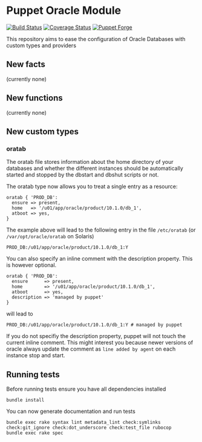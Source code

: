 # Puppet Oracle Module

[![Build Status](https://github.com/stschulte/puppet-oracle/actions/workflows/main.yml/badge.svg)](https://github.com/stschulte/puppet-oracle/actions/workflows/main.yml)
[![Coverage Status](https://coveralls.io/repos/stschulte/puppet-oracle/badge.svg)](https://coveralls.io/r/stschulte/puppet-oracle)
[![Puppet Forge](https://img.shields.io/puppetforge/v/stschulte/oracle.svg)](https://forge.puppet.com/stschulte/oracle)

This repository aims to ease the configuration of Oracle
Databases with custom types and providers

## New facts

(currently none)

## New functions

(currently none)

## New custom types

### oratab

The oratab file stores information about the home directory of your databases and whether
the different instances should be automatically started and stopped by the dbstart and
dbshut scripts or not.

The oratab type now allows you to treat a single entry as a resource:

    oratab { 'PROD_DB':
      ensure => present,
      home   => '/u01/app/oracle/product/10.1.0/db_1',
      atboot => yes,
    }

The example above will lead to the following entry in the file `/etc/oratab` (or `/var/opt/oracle/oratab` on Solaris)

    PROD_DB:/u01/app/oracle/product/10.1.0/db_1:Y

You can also specify an inline comment with the description property. This is however optional.

    oratab { 'PROD_DB':
      ensure      => present,
      home        => '/u01/app/oracle/product/10.1.0/db_1',
      atboot      => yes,
      description => 'managed by puppet'
    }

will lead to

    PROD_DB:/u01/app/oracle/product/10.1.0/db_1:Y # managed by puppet

If you do not specifiy the description property, puppet will not touch the current inline comment.
This might interest you because newer versions of oracle always update the comment as
`line added by agent` on each instance stop and start.

## Running tests

Before running tests ensure you have all dependencies installed

```
bundle install
```

You can now generate documentation and run tests

```
bundle exec rake syntax lint metadata_lint check:symlinks check:git_ignore check:dot_underscore check:test_file rubocop
bundle exec rake spec

```
